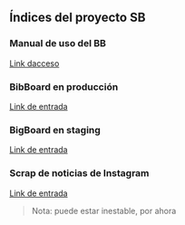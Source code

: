 ## Índices del proyecto SB

### Manual de uso del BB
[Link dacceso](https://docs.google.com/document/d/e/2PACX-1vTxeXuxVWnPrs1Ynk2MkJloNyWUAdrjI__r75gZ9BOlxTFKiEZOjuB98Uf1_TQX1K65PiQhbmCllWWN/pub)

### BibBoard en producción 
[Link de entrada](http://167.86.120.98:4200/)

### BigBoard en staging
[Link de entrada](http://167.86.120.98:4201/)

### Scrap de noticias de Instagram 

[Link de entrada](http://167.86.120.98:5005/sb_ig_sonda2/)

>Nota: puede estar inestable, por ahora
